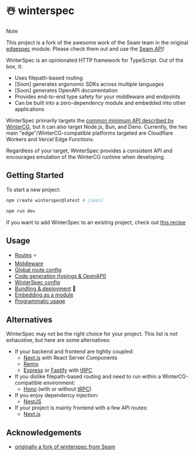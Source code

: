 # ☃️ winterspec

> [!NOTE]
> This project is a fork of the awesome work of the
> Seam team in the original [edgespec](https://github.com/seamapi/edgespec)
> module. Please check them out and use the [Seam API](https://seam.co)!

WinterSpec is an opinionated HTTP framework for TypeScript. Out of the box, it:

- Uses filepath-based routing
- [Soon] generates ergonomic SDKs across multiple languages
- [Soon] generates OpenAPI documentation
- Provides end-to-end type safety for your middleware and endpoints
- Can be built into a zero-dependency module and embedded into other applications

WinterSpec primarily targets the [common minimum API described by WinterCG](https://github.com/wintercg/proposal-common-minimum-api), but it can also target Node.js, Bun, and Deno. Currently, the two main "edge"/WinterCG-compatible platforms targeted are Cloudflare Workers and Vercel Edge Functions.

Regardless of your target, WinterSpec provides a consistent API and encourages emulation of the WinterCG runtime when developing.

## Getting Started

To start a new project:

```bash
npm create winterspec@latest # [soon]

npm run dev
```

If you want to add WinterSpec to an existing project, check out [this recipe](./recipes/adding-winterspec-to-existing-project.md)

## Usage

- [Routes](./docs/routes.md) ⭐
- [Middleware](./docs/middleware.md)
- [Global route config](./docs/global-route-config.md)
- [Code generation (typings & OpenAPI)](./docs/code-generation.md)
- [WinterSpec config](./docs/winterspec-config.md)
- [Bundling & deployment](./docs/bundling-and-deployment.md) 🚀
- [Embedding as a module](./docs/embedding.md)
- [Programmatic usage](./docs/programmatic-usage.md)

## Alternatives

WinterSpec may not be the right choice for your project. This list is not exhaustive, but here are some alternatives:

- If your backend and frontend are tightly coupled:
  - [Next.js](https://nextjs.org/) with React Server Components
  - [Remix](https://remix.run/)
  - [Express](http://expressjs.com/) or [Fastify](https://fastify.dev/) with [tRPC](https://trpc.io/)
- If you dislike filepath-based routing and need to run within a WinterCG-compatible environment:
  - [Hono](https://hono.dev/) (with or without [tRPC](https://trpc.io/))
- If you enjoy dependency injection:
  - [NestJS](https://nestjs.com/)
- If your project is mainly frontend with a few API routes:
  - [Next.js](https://nextjs.org/)

## Acknowledgements

- [originally a fork of winterspec from Seam](https://github.com/seamapi/winterspec)
